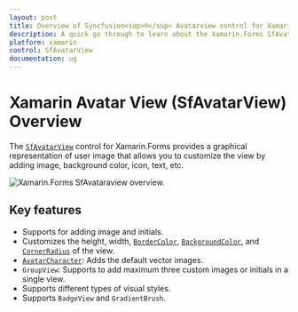 ```yaml
---
layout: post
title: Overview of Syncfusion<sup>®</sup> Avatarview control for Xamarin.Forms
description: A quick go through to learn about the Xamarin.Forms SfAvatarView control and the key features available in it. 
platform: xamarin
control: SfAvatarView
documentation: ug
---
```


# Xamarin Avatar View (SfAvatarView) Overview

The [`SfAvatarView`](https://help.syncfusion.com/cr/xamarin/Syncfusion.XForms.AvatarView.SfAvatarView.html) control for Xamarin.Forms provides a graphical representation of user image that allows you to customize the view by adding image, background color, icon, text, etc.

![Xamarin.Forms SfAvataraview overview.](images/overview.png)

## Key features

* Supports for adding image and initials.
* Customizes the height, width, [`BorderColor`](https://help.syncfusion.com/cr/xamarin/Syncfusion.XForms.Border.SfBorder.html#Syncfusion_XForms_Border_SfBorder_BorderColor), [`BackgroundColor`](https://help.syncfusion.com/cr/xamarin/Syncfusion.XForms.AvatarView.SfAvatarView.html#Syncfusion_XForms_AvatarView_SfAvatarView_BackgroundColor), and [`CornerRadius`](https://help.syncfusion.com/cr/xamarin/Syncfusion.XForms.AvatarView.SfAvatarView.html#Syncfusion_XForms_AvatarView_SfAvatarView_CornerRadius) of the view.
* [`AvatarCharacter`](https://help.syncfusion.com/cr/xamarin/Syncfusion.XForms.AvatarView.SfAvatarView.html#Syncfusion_XForms_AvatarView_SfAvatarView_AvatarCharacter): Adds the default vector images.
* `GroupView`: Supports to add maximum three custom images or initials in a single view.
* Supports different types of visual styles. 
* Supports `BadgeView` and `GradientBrush`.
